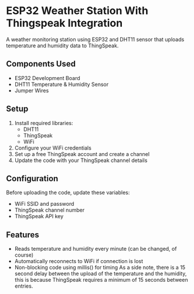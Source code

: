 # ESP32 Weather Station With Thingspeak Integration
A weather monitoring station using ESP32 and DHT11 sensor that uploads temperature and humidity data to ThingSpeak.

## Components Used
- ESP32 Development Board
- DHT11 Temperature & Humidity Sensor
- Jumper Wires

## Setup
1. Install required libraries:
   - DHT11
   - ThingSpeak
   - WiFi
2. Configure your WiFi credentials
3. Set up a free ThingSpeak account and create a channel
4. Update the code with your ThingSpeak channel details

## Configuration
Before uploading the code, update these variables:
- WiFi SSID and password
- ThingSpeak channel number
- ThingSpeak API key

## Features
- Reads temperature and humidity every minute (can be changed, of course)
- Automatically reconnects to WiFi if connection is lost
- Non-blocking code using millis() for timing
As a side note, there is a 15 second delay between the upload of the temperature and the humidity, this is because ThingSpeak requires a minimum of 15 seconds between entries.
